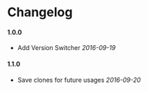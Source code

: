 # Changelog

#### 1.0.0
* Add Version Switcher *2016-09-19*

#### 1.1.0
* Save clones for future usages *2016-09-20*
